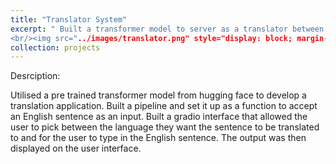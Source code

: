 ```yaml
---
title: "Translator System"
excerpt: " Built a transformer model to server as a translator between English and European languages
<br/><img src="../images/translator.png" style="display: block; margin-left: auto; margin-right: auto; width: 50%;"/>"
collection: projects
---
```

Desrciption:

Utilised a pre trained transformer model from hugging face to develop a translation application. 
Built a pipeline and set it up as a function to accept an English sentence as an input. 
Built a gradio interface that allowed the user to pick between the language they want the sentence to be translated to and for the user to type in the English sentence. The output was then displayed on the user interface.